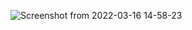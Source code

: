 ![Screenshot from 2022-03-16 14-58-23](https://user-images.githubusercontent.com/95605767/158564296-e29b833e-9d5a-45a5-8ac1-215d99a3bd77.png)

